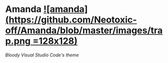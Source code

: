 # Amanda [![amanda](https://github.com/Neotoxic-off/Amanda/blob/master/images/trap.png =128x128)](https://github.com/Neotoxic-off/Amanda)
*Bloody Visual Studio Code's theme*
